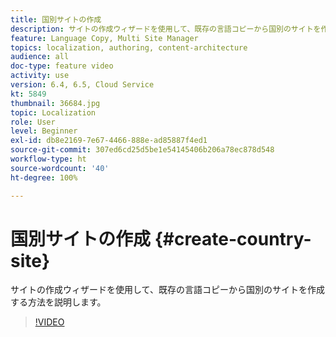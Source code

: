 ```yaml
---
title: 国別サイトの作成
description: サイトの作成ウィザードを使用して、既存の言語コピーから国別のサイトを作成する方法を説明します。
feature: Language Copy, Multi Site Manager
topics: localization, authoring, content-architecture
audience: all
doc-type: feature video
activity: use
version: 6.4, 6.5, Cloud Service
kt: 5849
thumbnail: 36684.jpg
topic: Localization
role: User
level: Beginner
exl-id: db8e2169-7e67-4466-888e-ad85887f4ed1
source-git-commit: 307ed6cd25d5be1e54145406b206a78ec878d548
workflow-type: ht
source-wordcount: '40'
ht-degree: 100%

---
```


# 国別サイトの作成 {#create-country-site}

サイトの作成ウィザードを使用して、既存の言語コピーから国別のサイトを作成する方法を説明します。

>[!VIDEO](https://video.tv.adobe.com/v/36684?quality=12&learn=on)
